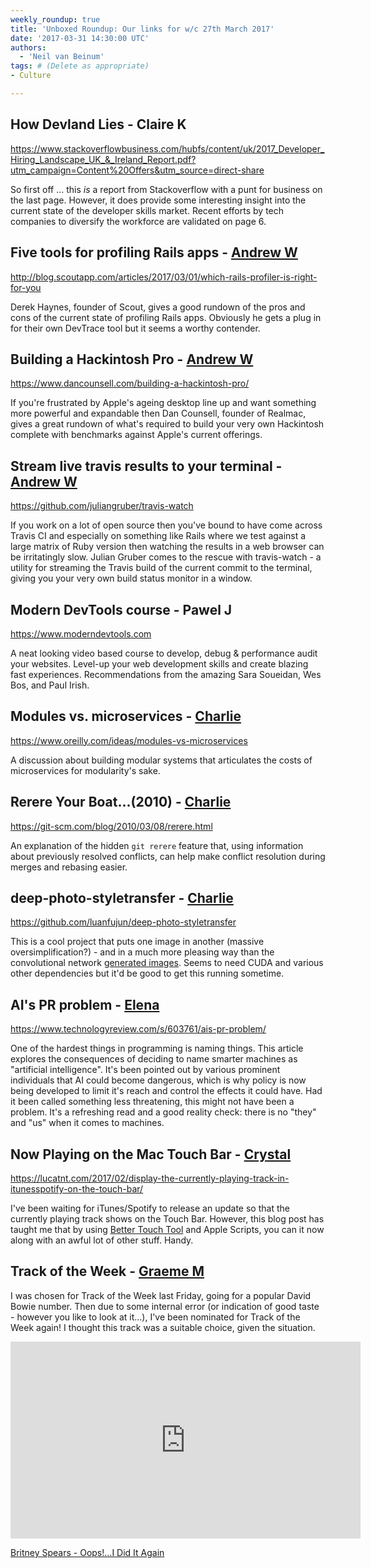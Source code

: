 ```yaml
---
weekly_roundup: true
title: 'Unboxed Roundup: Our links for w/c 27th March 2017'
date: '2017-03-31 14:30:00 UTC'
authors:
  - 'Neil van Beinum'
tags: # (Delete as appropriate)
- Culture

---
```

## How Devland Lies - Claire K

https://www.stackoverflowbusiness.com/hubfs/content/uk/2017_Developer_Hiring_Landscape_UK_&_Ireland_Report.pdf?utm_campaign=Content%20Offers&utm_source=direct-share

So first off ... this _is_ a report from Stackoverflow with a punt for business on the last page. However, it does provide some interesting insight into the current state of the developer skills market. Recent efforts by tech companies to diversify the workforce are validated on page 6.

## Five tools for profiling Rails apps - [Andrew W](/people#andrew-white)

http://blog.scoutapp.com/articles/2017/03/01/which-rails-profiler-is-right-for-you

Derek Haynes, founder of Scout, gives a good rundown of the pros and cons of the current state of profiling Rails apps. Obviously he gets a plug in for their own DevTrace tool but it seems a worthy contender.


## Building a Hackintosh Pro - [Andrew W](/people#andrew-white)

https://www.dancounsell.com/building-a-hackintosh-pro/

If you're frustrated by Apple's ageing desktop line up and want something more powerful and expandable then Dan Counsell, founder of Realmac, gives a great rundown of what's required to build your very own Hackintosh complete with benchmarks against Apple's current offerings.


## Stream live travis results to your terminal - [Andrew W](/people#andrew-white)

https://github.com/juliangruber/travis-watch

If you work on a lot of open source then you've bound to have come across Travis CI and especially on something like Rails where we test against a large matrix of Ruby version then watching the results in a web browser can be irritatingly slow. Julian Gruber comes to the rescue with travis-watch - a utility for streaming the Travis build of the current commit to the terminal, giving you your very own build status monitor in a window.

## Modern DevTools course - Pawel J

https://www.moderndevtools.com

A neat looking video based course to develop, debug & performance audit your websites. Level-up your web development skills and create blazing fast experiences. Recommendations from the amazing Sara Soueidan, Wes Bos, and Paul Irish.

## Modules vs. microservices - [Charlie](/people#charlie-egan)

https://www.oreilly.com/ideas/modules-vs-microservices

A discussion about building modular systems that articulates the costs of microservices for modularity's sake.

## Rerere Your Boat...(2010) - [Charlie](/people#charlie-egan)

https://git-scm.com/blog/2010/03/08/rerere.html

An explanation of the hidden `git rerere` feature that, using information about previously resolved conflicts, can help make conflict resolution during merges and rebasing easier.

## deep-photo-styletransfer - [Charlie](/people#charlie-egan)

https://github.com/luanfujun/deep-photo-styletransfer

This is a cool project that puts one image in another (massive oversimplification?) - and in a much more pleasing way than the convolutional network [generated images](https://s3-eu-west-1.amazonaws.com/unboxed-web-images/3146507b9b9c3b509be1f9ae71006fbd.jpg). Seems to need CUDA and various other dependencies but it'd be good to get this running sometime.

## AI's PR problem - [Elena](/people#elena-tanasoiu)

https://www.technologyreview.com/s/603761/ais-pr-problem/

One of the hardest things in programming is naming things. This article explores the consequences of deciding to name smarter machines as "artificial intelligence". It's been pointed out by various prominent individuals that AI could become dangerous, which is why policy is now being developed to limit it's reach and control the effects it could have. Had it been called something less threatening, this might not have been a problem. It's a refreshing read and a good reality check: there is no "they" and "us" when it comes to machines.

## Now Playing on the Mac Touch Bar - [Crystal](/people#chris-carter)

https://lucatnt.com/2017/02/display-the-currently-playing-track-in-itunesspotify-on-the-touch-bar/

I've been waiting for iTunes/Spotify to release an update so that the currently playing track shows on the Touch Bar. However, this blog post has taught me that by using [Better Touch Tool](https://www.boastr.net/) and Apple Scripts, you can it now along with an awful lot of other stuff. Handy.

## Track of the Week - [Graeme M](www.unboxed.co/people/#graeme-mccubbin)

I was chosen for Track of the Week last Friday, going for a popular David Bowie number. Then due to some internal error (or indication of good taste - however you like to look at it…), I've been nominated for Track of the Week again! I thought this track was a suitable choice, given the situation.

<iframe width="560" height="315" src="https://www.youtube.com/embed/CduA0TULnow" frameborder="0" allowfullscreen></iframe>

[Britney Spears - Oops!...I Did It Again](https://www.youtube.com/watch?v=CduA0TULnow)
